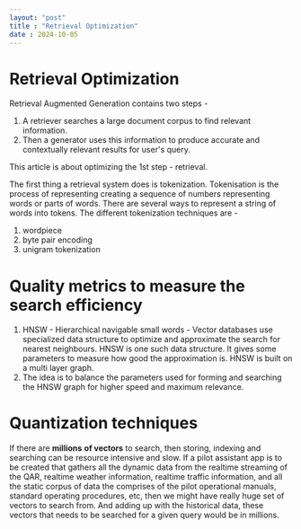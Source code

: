 ```yaml
---
layout: "post"
title : "Retrieval Optimization"
date : 2024-10-05
---
```

# Retrieval Optimization

Retrieval Augmented Generation contains two steps - 

1. A retriever searches a large document corpus to find relevant information.
2. Then a generator uses this information to produce accurate and contextually relevant results for user's query.

This article is about optimizing the 1st step - retrieval. 

The first thing a retrieval system does is tokenization. Tokenisation is the process of representing creating a sequence of numbers representing words or parts of words. There are several ways to represent a string of words into tokens. The different tokenization techniques are - 

1. wordpiece
2. byte pair encoding
3. unigram tokenization

# Quality metrics to measure the search efficiency

1. HNSW - Hierarchical navigable small words - Vector databases use specialized data structure to optimize and approximate the search for nearest neighbours. HNSW is one such data structure. It gives some parameters to measure how good the approximation is.
   HNSW is built on a multi layer graph.
2. The idea is to balance the parameters used for forming and searching the HNSW graph for higher speed and maximum relevance.

# Quantization techniques

If there are **millions** **of vectors** to search, then storing, indexing and searching can be resource intensive and slow. If a pilot assistant app is to be created that gathers all the dynamic data from the realtime streaming of the QAR, realtime weather information, realtime traffic information, and all the static corpus of data the comprises of the pilot operational manuals, standard operating procedures, etc, then we might have really huge set of vectors to search from. And adding up with the historical data, these vectors that needs to be searched for a given query would be in millions.

